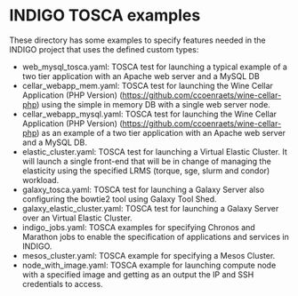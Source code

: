 # INDIGO TOSCA examples

These directory has some examples to specify features needed in the INDIGO project that uses the defined custom types: 

* web_mysql_tosca.yaml: TOSCA test for launching a typical example of a two tier application with an
  Apache web server and a MySQL DB
* cellar_webapp_mem.yaml: TOSCA test for launching the Wine Cellar Application (PHP Version) (https://github.com/ccoenraets/wine-cellar-php) using the simple in memory DB with a single web server node.
* cellar_webapp_mysql.yaml: TOSCA test for launching the Wine Cellar Application (PHP Version) (https://github.com/ccoenraets/wine-cellar-php) as an example of a two tier application with an Apache web server and a MySQL DB.
* elastic_cluster.yaml: TOSCA test for launching a Virtual Elastic Cluster. It will launch a single front-end that will be in change of managing the elasticity using the specified LRMS (torque, sge, slurm and condor) workload.
* galaxy_tosca.yaml: TOSCA test for launching a Galaxy Server also configuring the bowtie2 tool using Galaxy Tool Shed.
* galaxy_elastic_cluster.yaml: TOSCA test for launching a Galaxy Server over an Virtual Elastic Cluster.
* indigo_jobs.yaml: TOSCA examples for specifying Chronos and Marathon jobs to enable the   specification of applications and services in INDIGO.
* mesos_cluster.yaml: TOSCA example for specifying a Mesos Cluster.
* node_with_image.yaml: TOSCA example for launching compute node with a specified image and getting as an output the IP and SSH credentials to access.